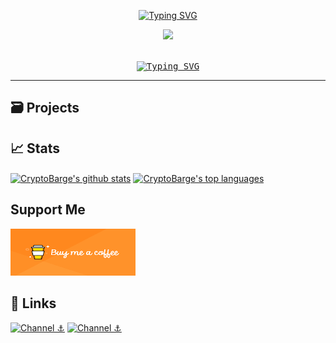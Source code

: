 <div align="center">

  <!-- Typing SVG by DenverCoder1 - https://github.com/DenverCoder1/readme-typing-svg -->
  [![Typing SVG](https://readme-typing-svg.demolab.com?font=Comfortaa&size=30&duration=1&pause=983&color=24F74CFF&center=true&vCenter=true&repeat=false&width=435&lines=Welcome+to+CryptoBarge)](https://git.io/typing-svg)

  <!--Crédit https://www.pinterest.com/pin/303993043609738994/-->
  <img src="https://i.pinimg.com/originals/71/a4/0b/71a40bd9fa5a833d5885e8cac418bff2.gif" width="200"><br><br>

<kbd>
    <a style="border:5px white" border="5px white" href="https://git.io/typing-svg">
        <img src="https://readme-typing-svg.demolab.com?font=Josefin+Sans&size=30&duration=3500&pause=750&color=72C9E4&center=true&vCenter=true&width=435&lines=+DePIN+software+by+Java;+From+Grass+to+Bless" alt="Typing SVG" />
    </a>
</kbd>
</div>

___

## 🗃 Projects

<div align="left">

</div>

## 📈 Stats

<div align="left">
<a href="https://github.com/anuraghazra/github-readme-stats"><img align="center" src="https://github-readme-stats.vercel.app/api?username=CryptoBarge&theme=react&hide_border=true&show_icons=true&rank_icon=github&show=reviews,discussions_started,discussions_answered" alt="CryptoBarge's github stats"/></a>
<a href="https://github.com/anuraghazra/github-readme-stats"><img align="center" src="https://github-readme-stats.vercel.app/api/top-langs/?username=CryptoBarge&theme=react&hide_border=true&layout=compact" alt="CryptoBarge's top languages"/></a>
</div>

## Support Me

<a href="https://www.paypal.com/donate/?hosted_button_id=F96R7G8ETR3EL"><img src="https://github.com/Aquarius-blake/Images/blob/main/Profile/img/coffee.png" width="200" height="75" /></a>

## 🔗 Links
<div align="left">

[![Channel ⚓](https://img.shields.io/badge/Crypto$БАРЖА_|_Subscribe_⚓-5B00FF?style=for-the-badge&logo=telegram&logoColor=white)](https://t.me/BargeCrypto)
[![Channel ⚓](https://img.shields.io/badge/Crypto$БАРЖА_|_Chat_💬-5B00FF?style=for-the-badge&logo=telegram&logoColor=white)](https://t.me/+nbpTp74UTnVmMmM6)

</div>
